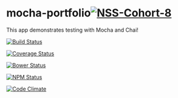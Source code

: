 # mocha-portfolio[![NSS-Cohort-8](https://img.shields.io/badge/NSS-cohort--8-3C617F.svg)](http://blog.aijoona.com/wp-content/uploads/2011/04/crockford.jpg)
This app demonstrates testing with Mocha and Chai!

[![Build Status](https://travis-ci.org/luketlancaster/mocha-portfolio.svg?branch=master)](https://travis-ci.org/luketlancaster/mocha-portfolio)

[![Coverage Status](https://coveralls.io/repos/luketlancaster/mocha-portfolio/badge.svg)](https://coveralls.io/r/luketlancaster/mocha-portfolio)

[![Bower Status](https://www.versioneye.com/user/projects/54d8df77c1bbbd5f820000f3/badge.svg?style=flat)](https://www.versioneye.com/user/projects/54d8df77c1bbbd5f820000f3)

[![NPM Status](https://www.versioneye.com/user/projects/54d8df63c1bbbda013000036/badge.svg?style=flat)](https://www.versioneye.com/user/projects/54d8df63c1bbbda013000036)

[![Code Climate](https://codeclimate.com/github/luketlancaster/mocha-portfolio/badges/gpa.svg)](https://codeclimate.com/github/luketlancaster/mocha-portfolio)
